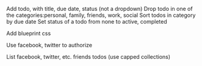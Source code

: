 
Add todo, with title, due date, status (not a dropdown)
Drop todo in one of the categories:personal, family, friends, work, social 
Sort todos in category by due date 
Set status of a todo from none to active, completed

Add blueprint css

Use facebook, twitter to authorize

List facebook, twitter, etc. friends todos (use capped collections)
